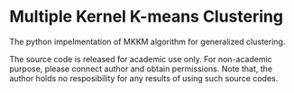 # Multiple Kernel K-means Clustering
The python impelmentation of MKKM algorithm for generalized clustering.

The source code is released for academic use only. For non-academic purpose, please connect author and obtain permissions.
Note that, the author holds no resposibility for any results of using such source codes.

